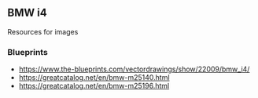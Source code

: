## BMW i4

Resources for images

### Blueprints

- https://www.the-blueprints.com/vectordrawings/show/22009/bmw_i4/
- https://greatcatalog.net/en/bmw-m25140.html
- https://greatcatalog.net/en/bmw-m25196.html
